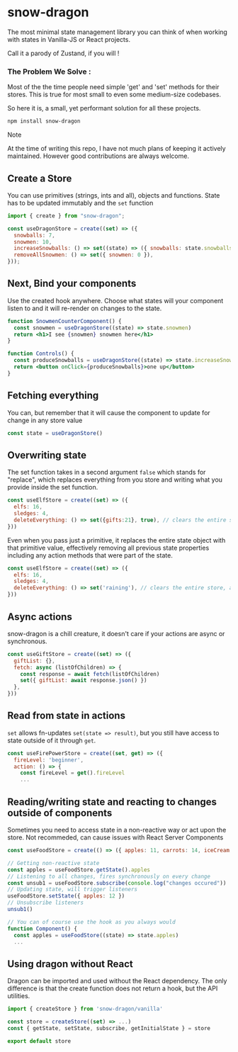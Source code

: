 # snow-dragon

The most minimal state management library you can think of when working with states in Vanilla-JS or React projects.

Call it a parody of Zustand, if you will !

### The Problem We Solve :

Most of the the time people need simple 'get' and 'set' methods for their stores. This is true for most small to even some medium-size codebases.

So here it is, a small, yet performant solution for all these projects.

```bash
npm install snow-dragon
```

> [!NOTE]
> At the time of writing this repo, I have not much plans of keeping it actively maintained. However good contributions are always welcome.

## Create a Store
You can use primitives (strings, ints and all), objects and functions. State has to be updated immutably and the `set` function 

```jsx
import { create } from "snow-dragon";

const useDragonStore = create((set) => ({
  snowballs: 7,
  snowmen: 10,
  increaseSnowballs: () => set((state) => ({ snowballs: state.snowballs + 1 })),
  removeAllSnowmen: () => set({ snowmen: 0 }),
}));
```

## Next, Bind your components

Use the created hook anywhere. Choose what states will your component listen to and it will re-render on changes to the state.

```jsx
function SnowmenCounterComponent() {
  const snowmen = useDragonStore((state) => state.snowmen)
  return <h1>I see {snowmen} snowmen here</h1>
}

function Controls() {
  const produceSnowballs = useDragonStore((state) => state.increaseSnowballs)
  return <button onClick={produceSnowballs}>one up</button>
}
```

## Fetching everything

You can, but remember that it will cause the component to update for change in any store value

```jsx
const state = useDragonStore()
```

## Overwriting state
The set function takes in a second argument `false` which stands for "replace", which replaces everything from you store and writing what you provide inside the set function.
```jsx
const useElfStore = create((set) => ({
  elfs: 16,
  sledges: 4,
  deleteEverything: () => set({gifts:21}, true), // clears the entire store, actions included, then sets gifts: 21
}))
```
Even when you pass just a primitive, it replaces the entire state object with that primitive value, effectively removing all previous state properties including any action methods that were part of the state.
```jsx
const useElfStore = create((set) => ({
  elfs: 16,
  sledges: 4,
  deleteEverything: () => set('raining'), // clears the entire store, actions included,
}))
```

## Async actions
snow-dragon is a chill creature, it doesn't care if your actions are async or synchronous.
```jsx
const useGiftStore = create((set) => ({
  giftList: {},
  fetch: async (listOfChildren) => {
    const response = await fetch(listOfChildren)
    set({ giftList: await response.json() })
  },
}))
```

## Read from state in actions
`set` allows fn-updates `set(state => result)`, but you still have access to state outside of it through `get`.

```jsx
const useFirePowerStore = create((set, get) => ({
  fireLevel: 'beginner',
  action: () => {
    const fireLevel = get().fireLevel
    ...
```
## Reading/writing state and reacting to changes outside of components

Sometimes you need to access state in a non-reactive way or act upon the store.
Not recommeded, can cause issues with React Server Components

```jsx
const useFoodStore = create(() => ({ apples: 11, carrots: 14, iceCream: 2 }))

// Getting non-reactive state
const apples = useFoodStore.getState().apples
// Listening to all changes, fires synchronously on every change
const unsub1 = useFoodStore.subscribe(console.log("changes occured"))
// Updating state, will trigger listeners
useFoodStore.setState({ apples: 12 })
// Unsubscribe listeners
unsub1()

// You can of course use the hook as you always would
function Component() {
  const apples = useFoodStore((state) => state.apples)
  ...
```

## Using dragon without React

Dragon can be imported and used without the React dependency. The only difference is that the create function does not return a hook, but the API utilities.

```jsx
import { createStore } from 'snow-dragon/vanilla'

const store = createStore((set) => ...)
const { getState, setState, subscribe, getInitialState } = store

export default store
```
